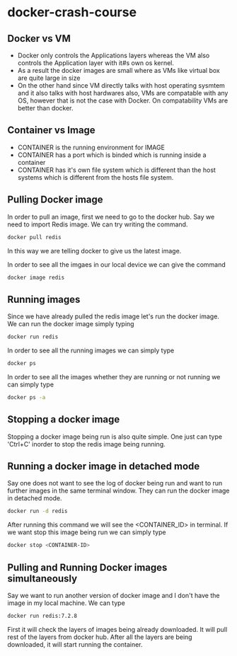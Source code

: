# docker-crash-course

## Docker vs VM
- Docker only controls the Applications layers whereas the VM also controls the Application layer with it#s own os
kernel.
- As a result the docker images are small where as VMs like virtual box are quite large in size
- On the other hand since VM directly talks with host operating sysmtem and it also talks with host hardwares also,
VMs are compatable with any OS, however that is not the case with Docker. On compatability VMs are better than docker.

## Container vs Image
- CONTAINER is the running environment for IMAGE
- CONTAINER has a port which is binded which is running inside a container
- CONTAINER has it's own file system which is different than the host systems which is different from the hosts
file system.

## Pulling Docker image
In order to pull an image, first we need to go to the docker hub. Say we need to import Redis image. We can try
writing the command.

``` bash
docker pull redis
```
In this way we are telling docker to give us the latest image.

In order to see all the imgaes in our local device we can give the command
``` bash
docker image redis
```

## Running images
Since we have already pulled the redis image let's run the docker image. We can run the docker image simply typing
``` bash
docker run redis
```

In order to see all the running images we can simply type
``` bash
docker ps
```

In order to see all the images whether they are running or not running we can simply type
``` bash
docker ps -a
```

## Stopping a docker image
Stopping a docker image being run is also quite simple. One just can type 'Ctrl+C' inorder to stop the redis image
being running.

## Running a docker image in detached mode
Say one does not want to see the log of docker being run and want to run further images in the same terminal window.
They can run the docker image in detached mode.

``` bash
docker run -d redis
```
After running this command we will see the <CONTAINER_ID> in terminal. If we want stop this image being run we can 
simply type

``` bash
docker stop <CONTAINER-ID> 
```

## Pulling and Running Docker images simultaneously
Say we want to run another version of docker image and I don't have the image in my local machine. We can type
``` bash
docker run redis:7.2.8
```
First it will check the layers of images being already downloaded. It will pull rest of the layers from docker hub.
After all the layers are being downloaded, it will start running the container.



